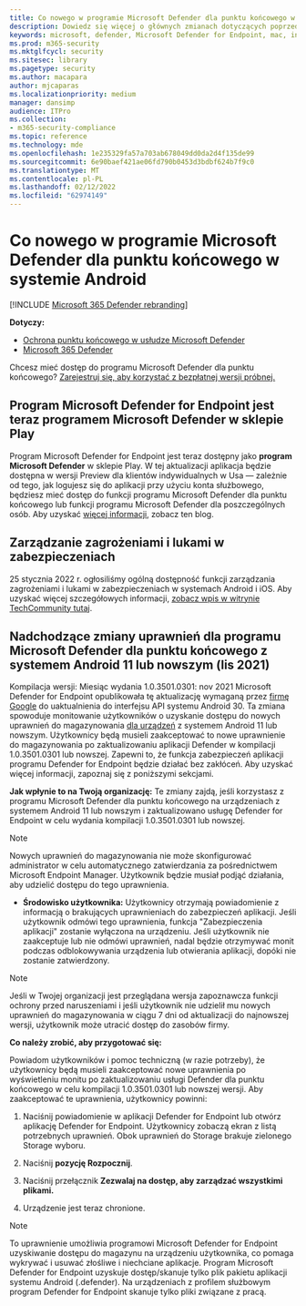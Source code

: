 ```yaml
---
title: Co nowego w programie Microsoft Defender dla punktu końcowego w systemie Android
description: Dowiedz się więcej o głównych zmianach dotyczących poprzednich wersji programu Microsoft Defender dla punktu końcowego w systemie Android.
keywords: microsoft, defender, Microsoft Defender for Endpoint, mac, installation, macos, whatsnew
ms.prod: m365-security
ms.mktglfcycl: security
ms.sitesec: library
ms.pagetype: security
ms.author: macapara
author: mjcaparas
ms.localizationpriority: medium
manager: dansimp
audience: ITPro
ms.collection:
- m365-security-compliance
ms.topic: reference
ms.technology: mde
ms.openlocfilehash: 1e235329fa57a703ab678049dd0da2d4f135de99
ms.sourcegitcommit: 6e90baef421ae06fd790b0453d3bdbf624b7f9c0
ms.translationtype: MT
ms.contentlocale: pl-PL
ms.lasthandoff: 02/12/2022
ms.locfileid: "62974149"
---
```

# <a name="whats-new-in-microsoft-defender-for-endpoint-on-android"></a>Co nowego w programie Microsoft Defender dla punktu końcowego w systemie Android

[!INCLUDE [Microsoft 365 Defender rebranding](../../includes/microsoft-defender.md)]

**Dotyczy:**
- [Ochrona punktu końcowego w usłudze Microsoft Defender](https://go.microsoft.com/fwlink/p/?linkid=2154037)
- [Microsoft 365 Defender](https://go.microsoft.com/fwlink/?linkid=2118804)

Chcesz mieć dostęp do programu Microsoft Defender dla punktu końcowego? [Zarejestruj się, aby korzystać z bezpłatnej wersji próbnej.](https://signup.microsoft.com/create-account/signup?products=7f379fee-c4f9-4278-b0a1-e4c8c2fcdf7e&ru=https://aka.ms/MDEp2OpenTrial?ocid=docs-wdatp-exposedapis-abovefoldlink)

## <a name="microsoft-defender-for-endpoint-is-now-microsoft-defender-in-the-play-store"></a>Program Microsoft Defender for Endpoint jest teraz programem Microsoft Defender w sklepie Play

Program Microsoft Defender for Endpoint jest teraz dostępny jako **program Microsoft Defender** w sklepie Play. W tej aktualizacji aplikacja będzie dostępna w wersji Preview dla klientów indywidualnych  w Usa — zależnie od tego, jak logujesz się do aplikacji przy użyciu konta służbowego, będziesz mieć dostęp do funkcji programu Microsoft Defender dla punktu końcowego lub funkcji programu Microsoft Defender dla poszczególnych osób. Aby uzyskać [więcej informacji,](https://www.microsoft.com/en-us/microsoft-365/microsoft-defender-for-individuals) zobacz ten blog.

## <a name="threat-and-vulnerability-management"></a>Zarządzanie zagrożeniami i lukami w zabezpieczeniach

25 stycznia 2022 r. ogłosiliśmy ogólną dostępność funkcji zarządzania zagrożeniami i lukami w zabezpieczeniach w systemach Android i iOS. Aby uzyskać więcej szczegółowych informacji, [zobacz wpis w witrynie TechCommunity tutaj](https://techcommunity.microsoft.com/t5/microsoft-defender-for-endpoint/announcing-general-availability-of-vulnerability-management/ba-p/3071663).

## <a name="upcoming-permission-changes-for-microsoft-defender-for-endpoint-running-android-11-or-later-nov-2021"></a>Nadchodzące zmiany uprawnień dla programu Microsoft Defender dla punktu końcowego z systemem Android 11 lub nowszym (lis 2021)

Kompilacja wersji: Miesiąc wydania 1.0.3501.0301: nov 2021 Microsoft Defender for Endpoint opublikowała tę aktualizację wymaganą przez [firmę Google](https://developer.android.com/distribute/play-policies#APILevel30) do uaktualnienia do interfejsu API systemu Android 30. Ta zmiana spowoduje monitowanie użytkowników o uzyskanie dostępu do nowych uprawnień do magazynowania [dla urządzeń](https://developer.android.com/training/data-storage/manage-all-files#all-files-access-google-play) z systemem Android 11 lub nowszym. Użytkownicy będą musieli zaakceptować to nowe uprawnienie do magazynowania po zaktualizowaniu aplikacji Defender w kompilacji 1.0.3501.0301 lub nowszej. Zapewni to, że funkcja zabezpieczeń aplikacji programu Defender for Endpoint będzie działać bez zakłóceń. Aby uzyskać więcej informacji, zapoznaj się z poniższymi sekcjami.

**Jak wpłynie to na Twoją organizację:** Te zmiany zajdą, jeśli korzystasz z programu Microsoft Defender dla punktu końcowego na urządzeniach z systemem Android 11 lub nowszym i zaktualizowano usługę Defender for Endpoint w celu wydania kompilacji 1.0.3501.0301 lub nowszej.

> [!NOTE]
> Nowych uprawnień do magazynowania nie może skonfigurować administrator w celu automatycznego zatwierdzania za pośrednictwem Microsoft Endpoint Manager. Użytkownik będzie musiał podjąć działania, aby udzielić dostępu do tego uprawnienia.

- **Środowisko użytkownika:** Użytkownicy otrzymają powiadomienie z informacją o brakujących uprawnieniach do zabezpieczeń aplikacji. Jeśli użytkownik odmówi tego uprawnienia, funkcja "Zabezpieczenia aplikacji" zostanie wyłączona na urządzeniu. Jeśli użytkownik nie zaakceptuje lub nie odmówi uprawnień, nadal będzie otrzymywać monit podczas odblokowywania urządzenia lub otwierania aplikacji, dopóki nie zostanie zatwierdzony.

> [!NOTE]
> Jeśli w Twojej organizacji jest przeglądana wersja zapoznawcza funkcji ochrony przed naruszeniami i jeśli użytkownik nie udzielił mu nowych uprawnień do magazynowania w ciągu 7 dni od aktualizacji do najnowszej wersji, użytkownik może utracić dostęp do zasobów firmy.

**Co należy zrobić, aby przygotować się:**

Powiadom użytkowników i pomoc techniczną (w razie potrzeby), że użytkownicy będą musieli zaakceptować nowe uprawnienia po wyświetleniu monitu po zaktualizowaniu usługi Defender dla punktu końcowego w celu kompilacji 1.0.3501.0301 lub nowszej wersji. Aby zaakceptować te uprawnienia, użytkownicy powinni:

1. Naciśnij powiadomienie w aplikacji Defender for Endpoint lub otwórz aplikację Defender for Endpoint. Użytkownicy zobaczą ekran z listą potrzebnych uprawnień. Obok uprawnień do Storage brakuje zielonego Storage wyboru.

2. Naciśnij **pozycję Rozpocznij**.

3. Naciśnij przełącznik **Zezwalaj na dostęp, aby zarządzać wszystkimi plikami.**

4. Urządzenie jest teraz chronione.

  > [!NOTE]
  > To uprawnienie umożliwia programowi Microsoft Defender for Endpoint uzyskiwanie dostępu do magazynu na urządzeniu użytkownika, co pomaga wykrywać i usuwać złośliwe i niechciane aplikacje. Program Microsoft Defender for Endpoint uzyskuje dostęp/skanuje tylko plik pakietu aplikacji systemu Android (.defender). Na urządzeniach z profilem służbowym program Defender for Endpoint skanuje tylko pliki związane z pracą.
